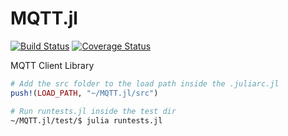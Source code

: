 # MQTT.jl

[![Build Status](https://travis-ci.org/kivaari/MQTT.jl.svg?branch=master)](https://travis-ci.org/kivaari/MQTT.jl)
[![Coverage Status](https://coveralls.io/repos/github/kivaari/MQTT.jl/badge.svg?branch=master)](https://coveralls.io/github/kivaari/MQTT.jl?branch=master)

MQTT Client Library

```julia
# Add the src folder to the load path inside the .juliarc.jl
push!(LOAD_PATH, "~/MQTT.jl/src")
```

```sh
# Run runtests.jl inside the test dir
~/MQTT.jl/test/$ julia runtests.jl
```
